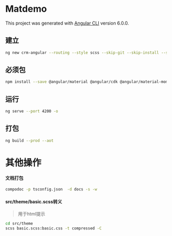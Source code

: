 # Matdemo

This project was generated with [Angular CLI](https://github.com/angular/angular-cli) version 6.0.0.

## 建立
```bash
ng new crm-angular --routing --style scss --skip-git --skip-install --skip-tests --version 1.0.0
```

## 必须包
```bash
npm install --save @angular/material @angular/cdk @angular/material-moment-adapter  @angular/animations hammerjs 
```

## 运行
```bash
ng serve --port 4200 -o
```
## 打包
```bash
ng build --prod --aot
```
# 其他操作
#### 文档打包
```bash
compodoc -p tsconfig.json  -d docs -s -w
```
#### src/theme/basic.scss转义
>用于html提示
```bash
cd src/theme
scss basic.scss:basic.css -t compressed -C
```